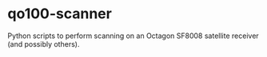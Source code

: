 # qo100-scanner
Python scripts to perform scanning on an Octagon SF8008 satellite receiver (and possibly others).

